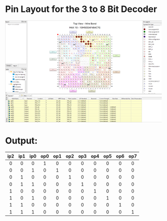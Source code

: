 # Pin Layout for the 3 to 8 Bit Decoder

<img src="/Year%202/Digital%20Design/Media/E05_Run4_PinLayout.png" title="" alt="E05_Run4_PinLayout.png" data-align="center">

# Output:

| ip2 | ip1 | ip0 | op0 | op1 | op2 | op3 | op4 | op5 | op6 | op7 |
|:---:|:---:|:---:|:---:|:---:|:---:|:---:|:---:|:---:|:---:|:---:|
| 0   | 0   | 0   | 1   | 0   | 0   | 0   | 0   | 0   | 0   | 0   |
| 0   | 0   | 1   | 0   | 1   | 0   | 0   | 0   | 0   | 0   | 0   |
| 0   | 1   | 0   | 0   | 0   | 1   | 0   | 0   | 0   | 0   | 0   |
| 0   | 1   | 1   | 0   | 0   | 0   | 1   | 0   | 0   | 0   | 0   |
| 1   | 0   | 0   | 0   | 0   | 0   | 0   | 1   | 0   | 0   | 0   |
| 1   | 0   | 1   | 0   | 0   | 0   | 0   | 0   | 1   | 0   | 0   |
| 1   | 1   | 0   | 0   | 0   | 0   | 0   | 0   | 0   | 1   | 0   |
| 1   | 1   | 1   | 0   | 0   | 0   | 0   | 0   | 0   | 0   | 1   |
